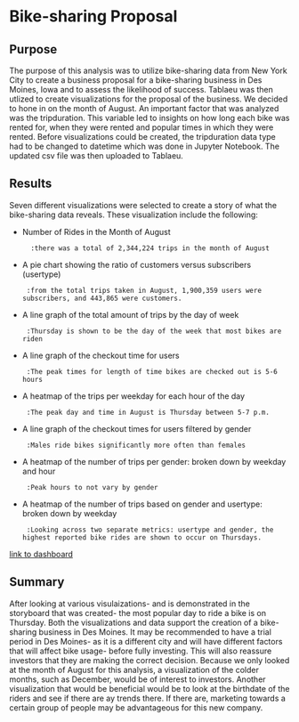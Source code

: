 # Bike-sharing Proposal

## Purpose
  The purpose of this analysis was to utilize bike-sharing data from New York City to create a business proposal for a bike-sharing business in Des Moines, Iowa and to assess the likelihood of success. Tablaeu was then utlized to create visualizations for the proposal of the business. We decided to hone in on the month of August. An important factor that was analyzed was the tripduration. This variable led to insights on how long each bike was rented for, when they were rented and popular times in which they were rented. Before visualizations could be created, the tripduration data type had to be changed to datetime which was done in Jupyter Notebook. The updated csv file was then uploaded to Tablaeu. 
  
 ## Results 
 Seven different visualizations were selected to create a story of what the bike-sharing data reveals. These visualization include the following: 
 - Number of Rides in the Month of August 
 
         :there was a total of 2,344,224 trips in the month of August
 - A pie chart showing the ratio of customers versus subscribers (usertype)
 
        :from the total trips taken in August, 1,900,359 users were subscribers, and 443,865 were customers. 
 - A line graph of the total amount of trips by the day of week
 
        :Thursday is shown to be the day of the week that most bikes are riden
 - A line graph of the checkout time for users 
 
        :The peak times for length of time bikes are checked out is 5-6 hours 
 - A heatmap of the trips per weekday for each hour of the day
 
        :The peak day and time in August is Thursday between 5-7 p.m.
 - A line graph of the checkout times for users filtered by gender
 
        :Males ride bikes significantly more often than females
 - A heatmap of the number of trips per gender: broken down by weekday and hour
 
        :Peak hours to not vary by gender
 - A heatmap of the number of trips based on gender and usertype: broken down by weekday 
 
        :Looking across two separate metrics: usertype and gender, the highest reported bike rides are shown to occur on Thursdays. 
        
 [link to dashboard](https://public.tableau.com/profile/katherine.scantling#!/vizhome/Bikesharing_Analysis/Bikesharing_Analysis)
 
 ## Summary 
 After looking at various visulaizations- and is demonstrated in the storyboard that was created- the most popular day to ride a bike is on Thursday. Both the visualizations and data support the creation of a bike-sharing business in Des Moines. It may be recommended to have a trial period in Des Moines- as it is a different city and will have different factors that will affect bike usage- before fully investing. This will also reassure investors that they are making the correct decision. Because we only looked at the month of August for this analysis, a visualization of the colder months, such as December, would be of interest to investors. Another visualization that would be beneficial would be to look at the birthdate of the riders and see if there are ay trends there. If there are, marketing towards a certain group of people may be advantageous for this new company. 
